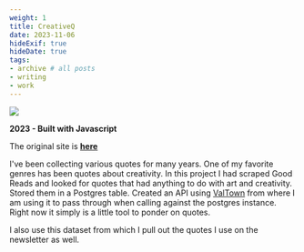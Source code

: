 ```yaml
---
weight: 1
title: CreativeQ
date: 2023-11-06
hideExif: true
hideDate: true
tags:
- archive # all posts
- writing
- work
---
```


![](https://live.staticflickr.com/65535/53405100138_a5dfa60fc3_b_d.jpg)

 **2023 - Built with Javascript**


The original site is __[here](https://creativeq.glitch.me/)__

I've been collecting various quotes for many years. One of my favorite genres has been quotes about creativity. In this project I had scraped Good Reads and looked for quotes that had anything to do with art and creativity. Stored them in a Postgres table. Created an API using [ValTown](www.val.town) from where I am using it to pass through when calling against the postgres instance. Right now it simply is a little tool to ponder on quotes. 

I also use this dataset from which I pull out the quotes I use on the newsletter as well. 

